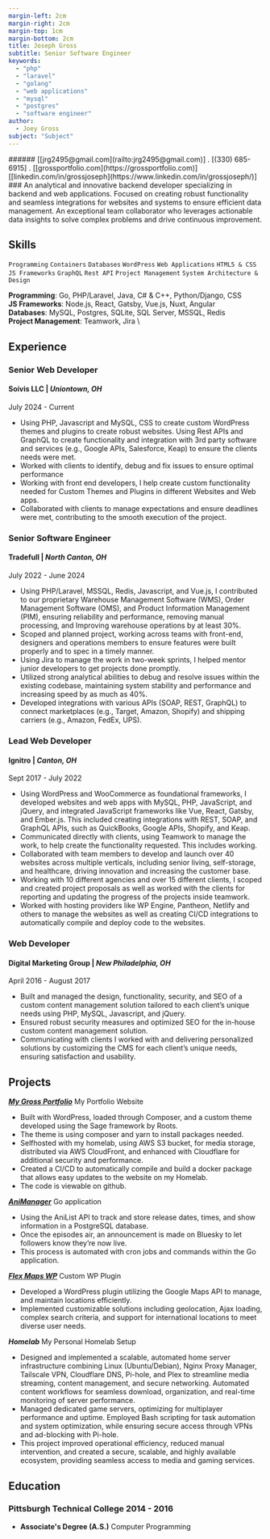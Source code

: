 ```yaml
---
margin-left: 2cm
margin-right: 2cm
margin-top: 1cm
margin-bottom: 2cm
title: Joseph Gross
subtitle: Senior Software Engineer
keywords:
  - "php"
  - "laravel"
  - "golang"
  - "web applications"
  - "mysql"
  - "postgres"
  - "software engineer"
author:
  - Joey Gross
subject: "Subject"
---
```


<div class="subheader">
###### [[jrg2495@gmail.com](railto:jrg2495@gmail.com)] . [(330) 685-6915] . [[grossportfolio.com](https://grossportfolio.com)] <br> [[linkedin.com/in/grossjoseph](https://www.linkedin.com/in/grossjoseph/)]
</div>

<div class="bio">
### An analytical and innovative backend developer specializing in backend and web applications. Focused on creating robust functionality and seamless integrations for websites and systems to ensure efficient data management. An exceptional team collaborator who leverages actionable data insights to solve complex problems and drive continuous improvement.
</div>

## Skills

`Programming`
`Containers`
`Databases`
`WordPress`
`Web Applications`
`HTML5 & CSS`
`JS Frameworks`
`GraphQL`
`Rest API`
`Project Management`
`System Architecture & Design`

**Programming**: Go, PHP/Laravel, Java, C# & C++, Python/Django, CSS \
**JS Frameworks**: Node.js, React, Gatsby, Vue.js, Nuxt, Angular \
**Databases**: MySQL, Postgres, SQLite, SQL Server, MSSQL, Redis \
**Project Management**: Teamwork, Jira \

<div class="experience">

## Experience

### Senior Web Developer

#### Soivis LLC | _Uniontown, OH_

<p class="date">July 2024 - Current</p>

- Using PHP, Javascript and MySQL, CSS to create custom WordPress themes and plugins to create robust websites. Using Rest APIs and GraphQL to create functionality and integration with 3rd party software and services (e.g., Google APIs, Salesforce, Keap) to ensure the clients needs were met.
- Worked with clients to identify, debug and fix issues to ensure optimal performance
- Working with front end developers, I help create custom functionality needed for Custom Themes and Plugins in different Websites and Web apps.
- Collaborated with clients to manage expectations and ensure deadlines were met, contributing to the smooth execution of the project.

### Senior Software Engineer

#### Tradefull | _North Canton, OH_

<p class="date">July 2022 - June 2024</p>

- Using PHP/Laravel, MSSQL, Redis, Javascript, and Vue.js, I contributed to our proprietary Warehouse Management Software (WMS), Order Management Software (OMS), and Product Information Management (PIM), ensuring reliability and performance, removing manual processing, and Improving warehouse operations by at least 30%.
- Scoped and planned project, working across teams with front-end, designers and operations members to ensure features were built properly and to spec in a timely manner.
- Using Jira to manage the work in two-week sprints, I helped mentor junior developers to get projects done promptly.
- Utilized strong analytical abilities to debug and resolve issues within the existing codebase, maintaining system stability and performance and increasing speed by as much as 40%.
- Developed integrations with various APIs (SOAP, REST, GraphQL) to connect marketplaces (e.g., Target, Amazon, Shopify) and shipping carriers (e.g., Amazon, FedEx, UPS).

### Lead Web Developer

#### Ignitro | _Canton, OH_

<p class="date">Sept 2017 - July 2022</p>

- Using WordPress and WooCommerce as foundational frameworks, I developed websites and web apps with MySQL, PHP, JavaScript, and jQuery, and integrated JavaScript frameworks like Vue, React, Gatsby, and Ember.js. This included creating integrations with REST, SOAP, and GraphQL APIs, such as QuickBooks, Google APIs, Shopify, and Keap.
- Communicated directly with clients, using Teamwork to manage the work, to help create the functionality requested. This includes working.
- Collaborated with team members to develop and launch over 40 websites across multiple verticals, including senior living, self-storage, and healthcare, driving innovation and increasing the customer base.
- Working with 10 different agencies and over 15 different clients, I scoped and created project proposals as well as worked with the clients for reporting and updating the progress of the projects inside teamwork.
- Worked with hosting providers like WP Engine, Pantheon, Netlify and others to manage the websites as well as creating CI/CD integrations to automatically compile and deploy code to the websites.

### Web Developer

#### Digital Marketing Group | _New Philadelphia, OH_

<p class="date">April 2016 - August 2017</p>

- Built and managed the design, functionality, security, and SEO of a custom content management solution tailored to each client’s unique needs using PHP, MySQL, Javascript, and jQuery.
- Ensured robust security measures and optimized SEO for the in-house custom content management solution.
- Communicating with clients I worked with and delivering personalized solutions by customizing the CMS for each client’s unique needs, ensuring satisfaction and usability.

</div>
<div class="projects">

## Projects

**[_My Gross Portfolio_](http://www.grossportfolio.com)** My Portfolio Website

- Built with WordPress, loaded through Composer, and a custom theme developed using the Sage framework by Roots.
- The theme is using composer and yarn to install packages needed.
- Selfhosted with my homelab, using AWS S3 bucket, for media storage, distributed via AWS CloudFront, and enhanced with Cloudflare for additional security and performance.
- Created a CI/CD to automatically compile and build a docker package that allows easy updates to the website on my Homelab.
- The code is viewable on github.

**[_AniManager_](https://github.com/admiralyeoj/animanager)** Go application

- Using the AniList API to track and store release dates, times, and show information in a PostgreSQL database.
- Once the episodes air, an announcement is made on Bluesky to let followers know they’re now live.
- This process is automated with cron jobs and commands within the Go application.

**[_Flex Maps WP_](https://github.com/admiralyeoj/wp-flex-maps)** Custom WP Plugin

- Developed a WordPress plugin utilizing the Google Maps API to manage, and maintain locations efficiently.
- Implemented customizable solutions including geolocation, Ajax loading, complex search criteria, and support for international locations to meet diverse user needs.

**_Homelab_** My Personal Homelab Setup

- Designed and implemented a scalable, automated home server infrastructure combining Linux (Ubuntu/Debian), Nginx Proxy Manager, Tailscale VPN, Cloudflare DNS, Pi-hole, and Plex to streamline media streaming, content management, and secure networking. Automated content workflows for seamless download, organization, and real-time monitoring of server performance.
- Managed dedicated game servers, optimizing for multiplayer performance and uptime. Employed Bash scripting for task automation and system optimization, while ensuring secure access through VPNs and ad-blocking with Pi-hole.
- This project improved operational efficiency, reduced manual intervention, and created a secure, scalable, and highly available ecosystem, providing seamless access to media and gaming services.

</div>

## Education

### Pittsburgh Technical College 2014 - 2016

- **Associate's Degree (A.S.)** Computer Programming
